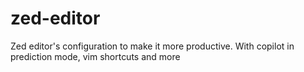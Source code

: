 # zed-editor
Zed editor's configuration to make it more productive. With copilot in prediction mode, vim shortcuts and more
